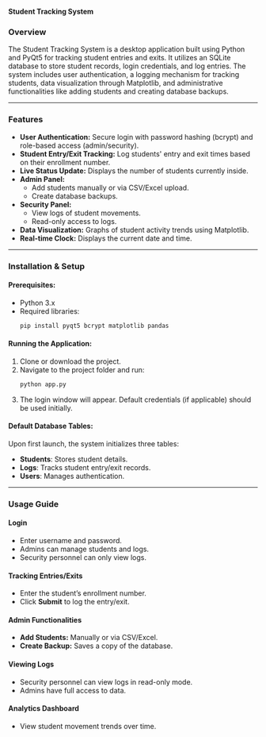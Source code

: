 **Student Tracking System**

### Overview
The Student Tracking System is a desktop application built using Python and PyQt5 for tracking student entries and exits. It utilizes an SQLite database to store student records, login credentials, and log entries. The system includes user authentication, a logging mechanism for tracking students, data visualization through Matplotlib, and administrative functionalities like adding students and creating database backups.

---

### Features
- **User Authentication:** Secure login with password hashing (bcrypt) and role-based access (admin/security).
- **Student Entry/Exit Tracking:** Log students' entry and exit times based on their enrollment number.
- **Live Status Update:** Displays the number of students currently inside.
- **Admin Panel:**
  - Add students manually or via CSV/Excel upload.
  - Create database backups.
- **Security Panel:**
  - View logs of student movements.
  - Read-only access to logs.
- **Data Visualization:** Graphs of student activity trends using Matplotlib.
- **Real-time Clock:** Displays the current date and time.

---

### Installation & Setup
#### Prerequisites:
- Python 3.x
- Required libraries:
  ```sh
  pip install pyqt5 bcrypt matplotlib pandas
  ```

#### Running the Application:
1. Clone or download the project.
2. Navigate to the project folder and run:
   ```sh
   python app.py
   ```
3. The login window will appear. Default credentials (if applicable) should be used initially.

#### Default Database Tables:
Upon first launch, the system initializes three tables:
- **Students**: Stores student details.
- **Logs**: Tracks student entry/exit records.
- **Users**: Manages authentication.

---

### Usage Guide
#### **Login**
- Enter username and password.
- Admins can manage students and logs.
- Security personnel can only view logs.

#### **Tracking Entries/Exits**
- Enter the student’s enrollment number.
- Click **Submit** to log the entry/exit.

#### **Admin Functionalities**
- **Add Students:** Manually or via CSV/Excel.
- **Create Backup:** Saves a copy of the database.

#### **Viewing Logs**
- Security personnel can view logs in read-only mode.
- Admins have full access to data.

#### **Analytics Dashboard**
- View student movement trends over time.


